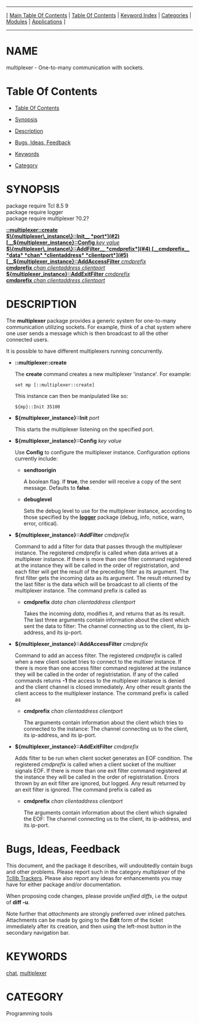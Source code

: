 
[//000000001]: # (multiplexer \- One\-to\-many communication with sockets\.)
[//000000002]: # (Generated from file 'multiplexer\.man' by tcllib/doctools with format 'markdown')
[//000000003]: # (multiplexer\(n\) 0\.2 tcllib "One\-to\-many communication with sockets\.")

<hr> [ <a href="../../../../toc.md">Main Table Of Contents</a> &#124; <a
href="../../../toc.md">Table Of Contents</a> &#124; <a
href="../../../../index.md">Keyword Index</a> &#124; <a
href="../../../../toc0.md">Categories</a> &#124; <a
href="../../../../toc1.md">Modules</a> &#124; <a
href="../../../../toc2.md">Applications</a> ] <hr>

# NAME

multiplexer \- One\-to\-many communication with sockets\.

# <a name='toc'></a>Table Of Contents

  - [Table Of Contents](#toc)

  - [Synopsis](#synopsis)

  - [Description](#section1)

  - [Bugs, Ideas, Feedback](#section2)

  - [Keywords](#keywords)

  - [Category](#category)

# <a name='synopsis'></a>SYNOPSIS

package require Tcl 8\.5 9  
package require logger  
package require multiplexer ?0\.2?  

[__::multiplexer::create__](#1)  
[__$\{multiplexer\_instance\}::Init__ *port*](#2)  
[__$\{multiplexer\_instance\}::Config__ *key* *value*](#3)  
[__$\{multiplexer\_instance\}::AddFilter__ *cmdprefix*](#4)  
[__cmdprefix__ *data* *chan* *clientaddress* *clientport*](#5)  
[__$\{multiplexer\_instance\}::AddAccessFilter__ *cmdprefix*](#6)  
[__cmdprefix__ *chan* *clientaddress* *clientport*](#7)  
[__$\{multiplexer\_instance\}::AddExitFilter__ *cmdprefix*](#8)  
[__cmdprefix__ *chan* *clientaddress* *clientport*](#9)  

# <a name='description'></a>DESCRIPTION

The __multiplexer__ package provides a generic system for one\-to\-many
communication utilizing sockets\. For example, think of a chat system where one
user sends a message which is then broadcast to all the other connected users\.

It is possible to have different multiplexers running concurrently\.

  - <a name='1'></a>__::multiplexer::create__

    The __create__ command creates a new multiplexer 'instance'\. For
    example:

        set mp [::multiplexer::create]

    This instance can then be manipulated like so:

        ${mp}::Init 35100

  - <a name='2'></a>__$\{multiplexer\_instance\}::Init__ *port*

    This starts the multiplexer listening on the specified port\.

  - <a name='3'></a>__$\{multiplexer\_instance\}::Config__ *key* *value*

    Use __Config__ to configure the multiplexer instance\. Configuration
    options currently include:

      * __sendtoorigin__

        A boolean flag\. If __true__, the sender will receive a copy of the
        sent message\. Defaults to __false__\.

      * __debuglevel__

        Sets the debug level to use for the multiplexer instance, according to
        those specified by the __[logger](\.\./log/logger\.md)__ package
        \(debug, info, notice, warn, error, critical\)\.

  - <a name='4'></a>__$\{multiplexer\_instance\}::AddFilter__ *cmdprefix*

    Command to add a filter for data that passes through the multiplexer
    instance\. The registered *cmdprefix* is called when data arrives at a
    multiplexer instance\. If there is more than one filter command registered at
    the instance they will be called in the order of registristation, and each
    filter will get the result of the preceding filter as its argument\. The
    first filter gets the incoming data as its argument\. The result returned by
    the last filter is the data which will be broadcast to all clients of the
    multiplexer instance\. The command prefix is called as

      * <a name='5'></a>__cmdprefix__ *data* *chan* *clientaddress* *clientport*

        Takes the incoming *data*, modifies it, and returns that as its
        result\. The last three arguments contain information about the client
        which sent the data to filter: The channel connecting us to the client,
        its ip\-address, and its ip\-port\.

  - <a name='6'></a>__$\{multiplexer\_instance\}::AddAccessFilter__ *cmdprefix*

    Command to add an access filter\. The registered *cmdprefix* is called when
    a new client socket tries to connect to the multixer instance\. If there is
    more than one access filter command registered at the instance they will be
    called in the order of registristation\. If any of the called commands
    returns __\-1__ the access to the multiplexer instance is denied and the
    client channel is closed immediately\. Any other result grants the client
    access to the multiplexer instance\. The command prefix is called as

      * <a name='7'></a>__cmdprefix__ *chan* *clientaddress* *clientport*

        The arguments contain information about the client which tries to
        connected to the instance: The channel connecting us to the client, its
        ip\-address, and its ip\-port\.

  - <a name='8'></a>__$\{multiplexer\_instance\}::AddExitFilter__ *cmdprefix*

    Adds filter to be run when client socket generates an EOF condition\. The
    registered *cmdprefix* is called when a client socket of the multixer
    signals EOF\. If there is more than one exit filter command registered at the
    instance they will be called in the order of registristation\. Errors thrown
    by an exit filter are ignored, but logged\. Any result returned by an exit
    filter is ignored\. The command prefix is called as

      * <a name='9'></a>__cmdprefix__ *chan* *clientaddress* *clientport*

        The arguments contain information about the client which signaled the
        EOF: The channel connecting us to the client, its ip\-address, and its
        ip\-port\.

# <a name='section2'></a>Bugs, Ideas, Feedback

This document, and the package it describes, will undoubtedly contain bugs and
other problems\. Please report such in the category *multiplexer* of the
[Tcllib Trackers](http://core\.tcl\.tk/tcllib/reportlist)\. Please also report
any ideas for enhancements you may have for either package and/or documentation\.

When proposing code changes, please provide *unified diffs*, i\.e the output of
__diff \-u__\.

Note further that *attachments* are strongly preferred over inlined patches\.
Attachments can be made by going to the __Edit__ form of the ticket
immediately after its creation, and then using the left\-most button in the
secondary navigation bar\.

# <a name='keywords'></a>KEYWORDS

[chat](\.\./\.\./\.\./\.\./index\.md\#chat),
[multiplexer](\.\./\.\./\.\./\.\./index\.md\#multiplexer)

# <a name='category'></a>CATEGORY

Programming tools
